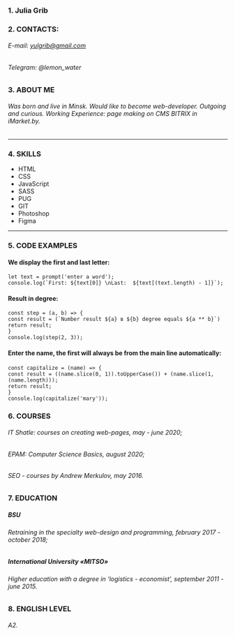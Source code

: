 ### 1. Julia Grib
### 2. CONTACTS:
###### E-mail: yulgrib@gmail.com
###### Telegram: @lemon_water
### 3. ABOUT ME
###### Was born and live in Minsk. Would like to become web-developer. Outgoing and curious. Working Experience: page making on CMS BITRIX in iMarket.by.

--------------------------------------------------------------------------------------------------------
### 4. SKILLS
* HTML
* CSS
* JavaScript
* SASS
* PUG
* GIT
* Photoshop
* Figma

--------------------------------------------------------------------------------------------------------
### 5. CODE EXAMPLES
#### We display the first and last letter:
    let text = prompt('enter a word');
    console.log(`First: ${text[0]} \nLast:  ${text[(text.length) - 1]}`);
#### Result in degree:
    const step = (a, b) => {
    const result = (`Number result ${a} в ${b} degree equals ${a ** b}`)
    return result;
    }
    console.log(step(2, 3));
#### Enter the name, the first will always be from the main line automatically: 
    const capitalize = (name) => {
    const result = ((name.slice(0, 1)).toUpperCase()) + (name.slice(1, (name.length)));
    return result;
    }
    console.log(capitalize('mary'));
### 6. COURSES
###### IT Shatle: courses on creating web-pages, may - june 2020;
###### EPAM: Computer Science Basics, august 2020;
###### SEO - courses by Andrew Merkulov, may 2016.
### 7. EDUCATION
##### BSU
###### Retraining in the specialty web-design and programming, february 2017 - october 2018;
##### International University «MITSO»
###### Higher education with a degree in ‘logistics - economist’, september 2011 - june 2015.
### 8. ENGLISH LEVEL
###### A2.
